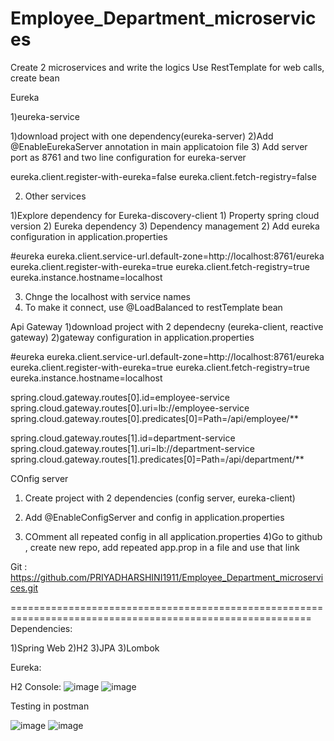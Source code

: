 # Employee_Department_microservices

Create 2 microservices and write the logics
Use RestTemplate for web calls, create bean

Eureka

1)eureka-service

1)download project with one dependency(eureka-server)
2)Add @EnableEurekaServer annotation in main applicatoion file
3) Add server port as 8761 and two line configuration for eureka-server

eureka.client.register-with-eureka=false
eureka.client.fetch-registry=false

2) Other services

1)Explore dependency for Eureka-discovery-client
    1) Property spring cloud version
	2) Eureka dependency
	3) Dependency management
2) Add eureka configuration in application.properties

#eureka
eureka.client.service-url.default-zone=http://localhost:8761/eureka
eureka.client.register-with-eureka=true
eureka.client.fetch-registry=true
eureka.instance.hostname=localhost

3) Chnge the localhost with service names
4) To make it connect, use @LoadBalanced to restTemplate bean

Api Gateway
1)download project with 2 dependecny (eureka-client, reactive gateway)
2)gateway configuration in application.properties

#eureka
eureka.client.service-url.default-zone=http://localhost:8761/eureka
eureka.client.register-with-eureka=true
eureka.client.fetch-registry=true
eureka.instance.hostname=localhost

spring.cloud.gateway.routes[0].id=employee-service
spring.cloud.gateway.routes[0].uri=lb://employee-service
spring.cloud.gateway.routes[0].predicates[0]=Path=/api/employee/**

spring.cloud.gateway.routes[1].id=department-service
spring.cloud.gateway.routes[1].uri=lb://department-service
spring.cloud.gateway.routes[1].predicates[0]=Path=/api/department/**

	
COnfig server
1) Create project with 2 dependencies (config server, eureka-client)
2) Add @EnableConfigServer and config in application.properties

3) COmment all repeated config in all application.properties
4)Go to github , create new repo, add repeated app.prop in a file and use that link

Git : https://github.com/PRIYADHARSHINI1911/Employee_Department_microservices.git

==========================================================================================================
Dependencies:

1)Spring Web
2)H2
3)JPA
3)Lombok

Eureka: 

H2 Console:
![image](https://github.com/user-attachments/assets/a90afd43-f96c-4735-a669-e241ed15b89b)
![image](https://github.com/user-attachments/assets/a4719828-4fbb-4390-823b-6826da887101)



Testing in postman

![image](https://github.com/user-attachments/assets/db5b742e-8287-48ef-8d21-560458269cd9)
![image](https://github.com/user-attachments/assets/c37db464-ae63-4efc-8adf-15fc874be754)



